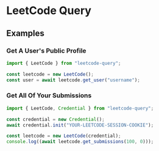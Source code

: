 # LeetCode Query

## Examples

### Get A User's Public Profile

```typescript
import { LeetCode } from "leetcode-query";

const leetcode = new LeetCode();
const user = await leetcode.get_user("username");
```

### Get All Of Your Submissions

```typescript
import { LeetCode, Credential } from "leetcode-query";

const credential = new Credential();
await credential.init("YOUR-LEETCODE-SESSION-COOKIE");

const leetcode = new LeetCode(credential);
console.log((await leetcode.get_submissions(100, 0)));
```

